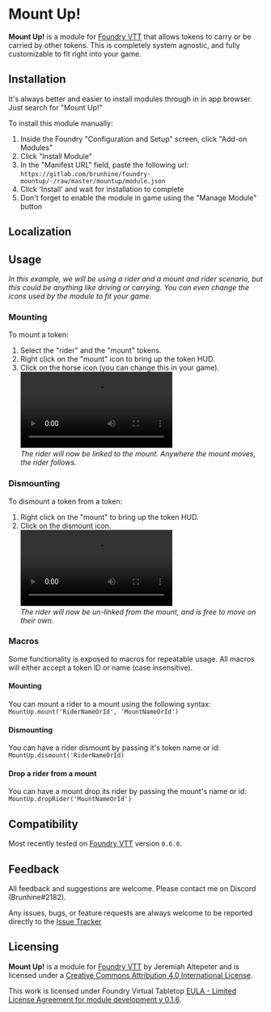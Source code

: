 
# Mount Up!
**Mount Up!** is a module for [Foundry VTT](https://foundryvtt.com/  "Foundry VTT") that allows tokens to carry or be carried by other tokens. This is completely system agnostic, and fully customizable to fit right into your game.

## Installation
It's always better and easier to install modules through in in app browser. Just search for "Mount Up!"

To install this module manually:
1. Inside the Foundry "Configuration and Setup" screen, click "Add-on Modules"
2. Click "Install Module"
3. In the "Manifest URL" field, paste the following url:
`https://gitlab.com/brunhine/foundry-mountup/-/raw/master/mountup/module.json`
4. Click 'Install' and wait for installation to complete
5. Don't forget to enable the module in game using the "Manage Module" button

## Localization

## Usage
*In this example, we will be using a rider and a mount and rider scenario, but this could be anything like driving or carrying. You can even change the icons used by the module to fit your game.*

### Mounting
To mount a token:
1. Select the "rider" and the "mount" tokens.
2. Right click on the "mount" icon to bring up the token HUD.
3. Click on the horse icon (you can change this in your game).\
![mount example](/examples/mount-example.webm)\
*The rider will now be linked to the mount. Anywhere the mount moves, the rider follows.*

### Dismounting
To dismount a token from a token:
1. Right click on the "mount" to bring up the token HUD.
2. Click on the dismount icon.\
![dismount example](/examples/dismount-example.webm)\
*The rider will now be un-linked from the mount, and is free to move on their own.*

### Macros
Some functionality is exposed to macros for repeatable usage. All macros will either accept a token ID or name (case insensitive).

#### Mounting
You can mount a rider to a mount using the following syntax:
`MountUp.mount('RiderNameOrId', 'MountNameOrId')`

#### Dismounting
You can have a rider dismount by passing it's token name or id:
`MountUp.dismount('RiderNameOrId)`

#### Drop a rider from a mount
You can have a mount drop its rider by passing the mount's name or id:
`MountUp.dropRider('MountNameOrId')`

## Compatibility
Most recently tested on [Foundry VTT](https://foundryvtt.com/  "Foundry VTT") version `0.6.0`.

## Feedback
All feedback and suggestions are welcome. Please contact me on Discord (Brunhine#2182).

Any issues, bugs, or feature requests are always welcome to be reported directly to the [Issue Tracker]([https://gitlab.com/brunhine/foundry-mountup/-/issues](https://gitlab.com/brunhine/foundry-mountup/-/issues)  "Issue Tracker")

## Licensing
**Mount Up!** is a module for [Foundry VTT](https://foundryvtt.com/  "Foundry VTT") by Jeremiah Altepeter and is licensed under a [Creative Commons Attribution 4.0 International License](http://creativecommons.org/licenses/by/4.0/).

This work is licensed under Foundry Virtual Tabletop [EULA - Limited License Agreement for module development v 0.1.6](https://foundryvtt.com/article/license/).